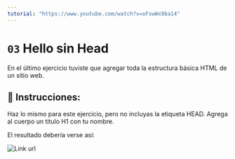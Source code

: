 ```yaml
---
tutorial: "https://www.youtube.com/watch?v=oFswWx9ba14"
---
```

# `03` Hello sin Head

En el último ejercicio tuviste que agregar toda la estructura básica HTML de un sitio web.

## 📝 Instrucciones:

Haz lo mismo para este ejercicio, pero no incluyas la etiqueta HEAD.
Agrega al cuerpo un titulo H1 con tu nombre.

El resultado debería verse así:

![Link url](https://storage.googleapis.com/replit/images/1517598579435_329a4ee44a9f7c6c1fc5d51a94957830.png)
